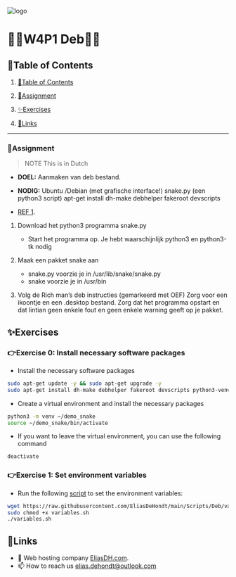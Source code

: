 ![logo](https://eliasdh.com/assets/media/images/logo-github.png)
# 💙🤍W4P1 Deb🤍💙

## 📘Table of Contents

1. [📘Table of Contents](#📘table-of-contents)
2. [📝Assignment](#📝assignment)
3. [✨Exercises](#✨exercises)

4. [🔗Links](#🔗links)

---

### 📝Assignment 
> NOTE This is in Dutch

- **DOEL:**  Aanmaken van deb bestand.

- **NODIG:** Ubuntu /Debian (met grafische interface!) snake.py (een python3 script) apt-get install dh-make debhelper fakeroot devscripts

- [REF 1](https://www.debian.org/doc/debian-policy/).

1. Download het python3 programma snake.py
    - Start het programma op. Je hebt waarschijnlijk python3 en python3-tk nodig

2. Maak een pakket snake aan
    - snake.py voorzie je in /usr/lib/snake/snake.py
    - snake voorzie je in /usr/bin

3. Volg de Rich man’s deb instructies (gemarkeerd met OEF) Zorg voor een ikoontje en een .desktop bestand. Zorg dat het programma opstart en dat lintian geen enkele fout en geen enkele warning geeft op je pakket.

## ✨Exercises

### 👉Exercise 0: Install necessary software packages

- Install the necessary software packages
```bash
sudo apt-get update -y && sudo apt-get upgrade -y
sudo apt-get install dh-make debhelper fakeroot devscripts python3-venv python3 -y
```

- Create a virtual environment and install the necessary packages
```bash
python3 -m venv ~/demo_snake
source ~/demo_snake/bin/activate
```

- If you want to leave the virtual environment, you can use the following command
```bash
deactivate
```

### 👉Exercise 1: Set environment variables

- Run the following [script](/Scripts/Deb/variables.sh) to set the environment variables:
```bash
wget https://raw.githubusercontent.com/EliasDeHondt/main/Scripts/Deb/variables.sh
sudo chmod +x variables.sh
./variables.sh
```


















## 🔗Links
- 👯 Web hosting company [EliasDH.com](https://eliasdh.com).
- 📫 How to reach us elias.dehondt@outlook.com